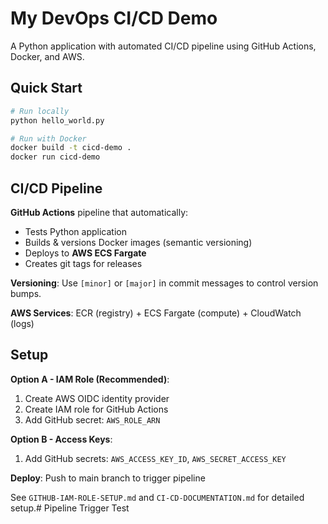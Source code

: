 # My DevOps CI/CD Demo

A Python application with automated CI/CD pipeline using GitHub Actions, Docker, and AWS.

## Quick Start

```bash
# Run locally
python hello_world.py

# Run with Docker
docker build -t cicd-demo .
docker run cicd-demo
```

## CI/CD Pipeline

**GitHub Actions** pipeline that automatically:
- Tests Python application
- Builds & versions Docker images (semantic versioning)
- Deploys to **AWS ECS Fargate**
- Creates git tags for releases

**Versioning**: Use `[minor]` or `[major]` in commit messages to control version bumps.

**AWS Services**: ECR (registry) + ECS Fargate (compute) + CloudWatch (logs)

## Setup

**Option A - IAM Role (Recommended)**:
1. Create AWS OIDC identity provider
2. Create IAM role for GitHub Actions
3. Add GitHub secret: `AWS_ROLE_ARN`

**Option B - Access Keys**:
1. Add GitHub secrets: `AWS_ACCESS_KEY_ID`, `AWS_SECRET_ACCESS_KEY`

**Deploy**: Push to main branch to trigger pipeline

See `GITHUB-IAM-ROLE-SETUP.md` and `CI-CD-DOCUMENTATION.md` for detailed setup.# Pipeline Trigger Test
